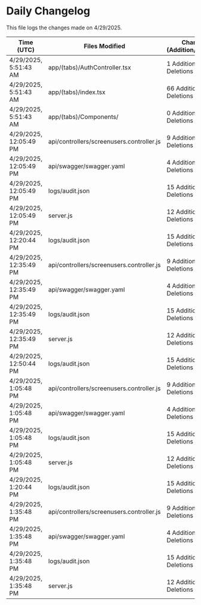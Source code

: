 # Daily Changelog

This file logs the changes made on 4/29/2025.

| Time (UTC)             | Files Modified                    | Changes (Addition/Deletion) |
|------------------------|-----------------------------------|-----------------------------|
| 4/29/2025, 5:51:43 AM | app/(tabs)/AuthController.tsx | 1 Additions & 1 Deletions |
| 4/29/2025, 5:51:43 AM | app/(tabs)/index.tsx | 66 Additions & 22 Deletions |
| 4/29/2025, 5:51:43 AM | app/(tabs)/Components/ | 0 Additions & 0 Deletions |
| 4/29/2025, 12:05:49 PM | api/controllers/screenusers.controller.js | 9 Additions & 9 Deletions|
| 4/29/2025, 12:05:49 PM | api/swagger/swagger.yaml | 4 Additions & 4 Deletions|
| 4/29/2025, 12:05:49 PM | logs/audit.json | 15 Additions & 15 Deletions|
| 4/29/2025, 12:05:49 PM | server.js | 12 Additions & 12 Deletions|
| 4/29/2025, 12:20:44 PM | logs/audit.json | 15 Additions & 15 Deletions|
| 4/29/2025, 12:35:49 PM | api/controllers/screenusers.controller.js | 9 Additions & 9 Deletions|
| 4/29/2025, 12:35:49 PM | api/swagger/swagger.yaml | 4 Additions & 4 Deletions|
| 4/29/2025, 12:35:49 PM | logs/audit.json | 15 Additions & 15 Deletions|
| 4/29/2025, 12:35:49 PM | server.js | 12 Additions & 12 Deletions|
| 4/29/2025, 12:50:44 PM | logs/audit.json | 15 Additions & 15 Deletions|
| 4/29/2025, 1:05:48 PM | api/controllers/screenusers.controller.js | 9 Additions & 9 Deletions|
| 4/29/2025, 1:05:48 PM | api/swagger/swagger.yaml | 4 Additions & 4 Deletions|
| 4/29/2025, 1:05:48 PM | logs/audit.json | 15 Additions & 15 Deletions|
| 4/29/2025, 1:05:48 PM | server.js | 12 Additions & 12 Deletions|
| 4/29/2025, 1:20:44 PM | logs/audit.json | 15 Additions & 15 Deletions|
| 4/29/2025, 1:35:48 PM | api/controllers/screenusers.controller.js | 9 Additions & 9 Deletions|
| 4/29/2025, 1:35:48 PM | api/swagger/swagger.yaml | 4 Additions & 4 Deletions|
| 4/29/2025, 1:35:48 PM | logs/audit.json | 15 Additions & 15 Deletions|
| 4/29/2025, 1:35:48 PM | server.js | 12 Additions & 12 Deletions|
